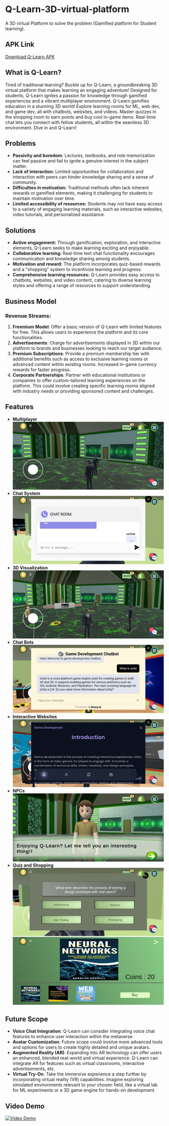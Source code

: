# Q-Learn-3D-virtual-platform

A 3D virtual Platform to solve the problem (Gamified platform for Student learning).

## APK Link
[Download Q-Learn APK](https://drive.google.com/file/d/1FbFsGfz-xi8iGjtb9C4DOARbMdUp-VJN/view?usp=drive_link)

## What is Q-Learn?
Tired of traditional learning? Buckle up for Q-Learn, a groundbreaking 3D virtual platform that makes learning an engaging adventure! Designed for students, Q-Learn ignites a passion for knowledge through gamified experiences and a vibrant multiplayer environment. Q-Learn gamifies education in a stunning 3D world! Explore learning rooms for ML, web dev, and game dev, all with chatbots, websites, and videos. Master quizzes in the shopping room to earn points and buy cool in-game items. Real-time chat lets you connect with fellow students, all within the seamless 3D environment. Dive in and Q-Learn!

## Problems
- **Passivity and boredom:** Lectures, textbooks, and rote memorization can feel passive and fail to ignite a genuine interest in the subject matter.
- **Lack of interaction**: Limited opportunities for collaboration and interaction with peers can hinder knowledge sharing and a sense of community.
- **Difficulties in motivation:** Traditional methods often lack inherent rewards or gamified elements, making it challenging for students to maintain motivation over time.
- **Limited accessibility of resources:** Students may not have easy access to a variety of engaging learning materials, such as interactive websites, video tutorials, and personalized assistance.

## Solutions
- **Active engagement:** Through gamification, exploration, and interactive elements, Q-Learn seeks to make learning exciting and enjoyable.
- **Collaborative learning:** Real-time text chat functionality encourages communication and knowledge sharing among students.
- **Motivation and reward:** The platform incorporates quiz-based rewards and a "shopping" system to incentivize learning and progress.
- **Comprehensive learning resources:** Q-Learn provides easy access to chatbots, websites, and video content, catering to diverse learning styles and offering a range of resources to support understanding.

## Business Model
### Revenue Streams:
1. **Freemium Model**: Offer a basic version of Q-Learn with limited features for free. This allows users to experience the platform and its core functionalities.
2. **Advertisements**: Charge for advertisements displayed in 3D within our platform to brands and businesses looking to reach our target audience.
3. **Premium Subscriptions**: Provide a premium membership tier with additional benefits such as access to exclusive learning rooms or advanced content within existing rooms. Increased in-game currency rewards for faster progress.
4. **Corporate Partnerships**: Partner with educational institutions or companies to offer custom-tailored learning experiences on the platform. This could involve creating specific learning rooms aligned with industry needs or providing sponsored content and challenges.

## Features
- **Multiplayer**
  ![Multiplayer](./images/multiplayer.jpg)
- **Chat System**
  ![Chat System](./images/chatroom.jpg)
- **3D Visualization**
  ![3D Visualization](./images/3D%20visualization.jpg)
- **Chat Bots**
  ![Chat Bots](./images/chatbot.jpg)
- **Interactive Websites**
  ![Interactive Websites](./images/website_learn.jpg)
- **NPCs**
  ![NPCs](./images/NPCs.jpg)
- **Quiz and Shopping**
  ![Quiz](./images/quiz.jpg)
  ![Shopping](./images/shopping.jpg)

## Future Scope
- **Voice Chat Integration**: Q-Learn can consider integrating voice chat features to enhance user interaction within the metaverse.
- **Avatar Customization**: Future scope could involve more advanced tools and options for users to create highly detailed and unique avatars.
- **Augmented Reality (AR)**: Expanding into AR technology can offer users an enhanced, blended real-world and virtual experience. Q-Learn can integrate AR for features such as virtual classrooms, interactive advertisements, etc.
- **Virtual Try-On**: Take the immersive experience a step further by incorporating virtual reality (VR) capabilities. Imagine exploring simulated environments relevant to your chosen field, like a virtual lab for ML experiments or a 3D game engine for hands-on development.

## Video Demo
[![Video Demo](https://img.youtube.com/vi/HMAS8WX5SUQ/0.jpg)](https://www.youtube.com/watch?v=HMAS8WX5SUQ)

